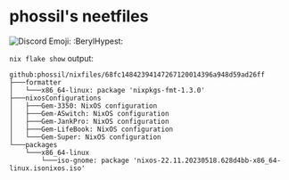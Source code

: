 # phossil's neetfiles

![Discord Emoji: `:BerylHypest:`](https://cdn.discordapp.com/emojis/734085578026647582.gif)

`nix flake show` output:
```shell
github:phossil/nixfiles/68fc14842394147267120014396a948d59ad26ff
├───formatter
│   └───x86_64-linux: package 'nixpkgs-fmt-1.3.0'
├───nixosConfigurations
│   ├───Gem-3350: NixOS configuration
│   ├───Gem-ASwitch: NixOS configuration
│   ├───Gem-JankPro: NixOS configuration
│   ├───Gem-LifeBook: NixOS configuration
│   └───Gem-Super: NixOS configuration
└───packages
    └───x86_64-linux
        └───iso-gnome: package 'nixos-22.11.20230518.628d4bb-x86_64-linux.isonixos.iso'
```
